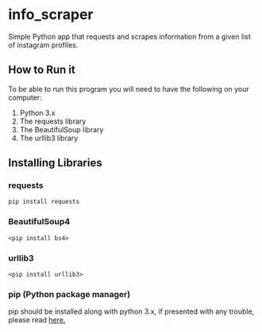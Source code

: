 # info_scraper
Simple Python app that requests and scrapes information from a given list of instagram profiles.

## How to Run it
To be able to run this program you will need to have the following on your computer:
1. Python 3.x
1. The requests library
1. The BeautifulSoup library
1. The urllib3 library

## Installing Libraries
### requests
`pip install requests`
### BeautifulSoup4
`<pip install bs4>`
### urllib3
`<pip install urllib3>`
### pip (Python package manager)
pip should be installed along with python 3.x, if presented with any trouble, please read [here.](https://pip.pypa.io/en/stable/installing/)
